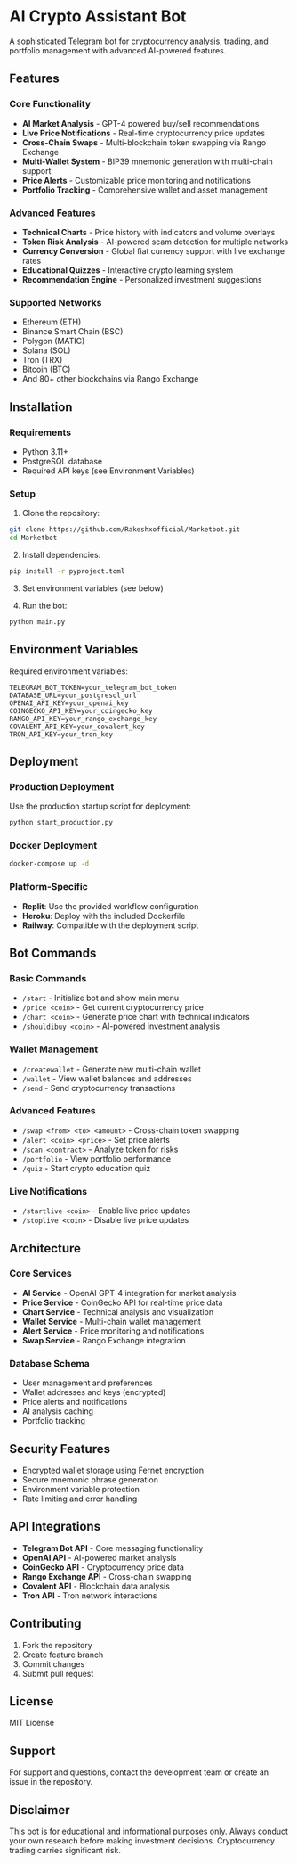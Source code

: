 # AI Crypto Assistant Bot

A sophisticated Telegram bot for cryptocurrency analysis, trading, and portfolio management with advanced AI-powered features.

## Features

### Core Functionality
- **AI Market Analysis** - GPT-4 powered buy/sell recommendations
- **Live Price Notifications** - Real-time cryptocurrency price updates
- **Cross-Chain Swaps** - Multi-blockchain token swapping via Rango Exchange
- **Multi-Wallet System** - BIP39 mnemonic generation with multi-chain support
- **Price Alerts** - Customizable price monitoring and notifications
- **Portfolio Tracking** - Comprehensive wallet and asset management

### Advanced Features
- **Technical Charts** - Price history with indicators and volume overlays
- **Token Risk Analysis** - AI-powered scam detection for multiple networks
- **Currency Conversion** - Global fiat currency support with live exchange rates
- **Educational Quizzes** - Interactive crypto learning system
- **Recommendation Engine** - Personalized investment suggestions

### Supported Networks
- Ethereum (ETH)
- Binance Smart Chain (BSC)
- Polygon (MATIC)
- Solana (SOL)
- Tron (TRX)
- Bitcoin (BTC)
- And 80+ other blockchains via Rango Exchange

## Installation

### Requirements
- Python 3.11+
- PostgreSQL database
- Required API keys (see Environment Variables)

### Setup
1. Clone the repository:
```bash
git clone https://github.com/Rakeshxofficial/Marketbot.git
cd Marketbot
```

2. Install dependencies:
```bash
pip install -r pyproject.toml
```

3. Set environment variables (see below)

4. Run the bot:
```bash
python main.py
```

## Environment Variables

Required environment variables:
```
TELEGRAM_BOT_TOKEN=your_telegram_bot_token
DATABASE_URL=your_postgresql_url
OPENAI_API_KEY=your_openai_key
COINGECKO_API_KEY=your_coingecko_key
RANGO_API_KEY=your_rango_exchange_key
COVALENT_API_KEY=your_covalent_key
TRON_API_KEY=your_tron_key
```

## Deployment

### Production Deployment
Use the production startup script for deployment:
```bash
python start_production.py
```

### Docker Deployment
```bash
docker-compose up -d
```

### Platform-Specific
- **Replit**: Use the provided workflow configuration
- **Heroku**: Deploy with the included Dockerfile
- **Railway**: Compatible with the deployment script

## Bot Commands

### Basic Commands
- `/start` - Initialize bot and show main menu
- `/price <coin>` - Get current cryptocurrency price
- `/chart <coin>` - Generate price chart with technical indicators
- `/shouldibuy <coin>` - AI-powered investment analysis

### Wallet Management
- `/createwallet` - Generate new multi-chain wallet
- `/wallet` - View wallet balances and addresses
- `/send` - Send cryptocurrency transactions

### Advanced Features
- `/swap <from> <to> <amount>` - Cross-chain token swapping
- `/alert <coin> <price>` - Set price alerts
- `/scan <contract>` - Analyze token for risks
- `/portfolio` - View portfolio performance
- `/quiz` - Start crypto education quiz

### Live Notifications
- `/startlive <coin>` - Enable live price updates
- `/stoplive <coin>` - Disable live price updates

## Architecture

### Core Services
- **AI Service** - OpenAI GPT-4 integration for market analysis
- **Price Service** - CoinGecko API for real-time price data
- **Chart Service** - Technical analysis and visualization
- **Wallet Service** - Multi-chain wallet management
- **Alert Service** - Price monitoring and notifications
- **Swap Service** - Rango Exchange integration

### Database Schema
- User management and preferences
- Wallet addresses and keys (encrypted)
- Price alerts and notifications
- AI analysis caching
- Portfolio tracking

## Security Features
- Encrypted wallet storage using Fernet encryption
- Secure mnemonic phrase generation
- Environment variable protection
- Rate limiting and error handling

## API Integrations
- **Telegram Bot API** - Core messaging functionality
- **OpenAI API** - AI-powered market analysis
- **CoinGecko API** - Cryptocurrency price data
- **Rango Exchange API** - Cross-chain swapping
- **Covalent API** - Blockchain data analysis
- **Tron API** - Tron network interactions

## Contributing
1. Fork the repository
2. Create feature branch
3. Commit changes
4. Submit pull request

## License
MIT License

## Support
For support and questions, contact the development team or create an issue in the repository.

## Disclaimer
This bot is for educational and informational purposes only. Always conduct your own research before making investment decisions. Cryptocurrency trading carries significant risk.